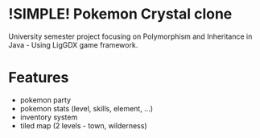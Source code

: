 # !SIMPLE! Pokemon Crystal clone

University semester project focusing on Polymorphism and Inheritance in Java - Using LigGDX game framework.

# Features

* pokemon party
* pokemon stats (level, skills, element, ...)
* inventory system
* tiled map (2 levels - town, wilderness)
